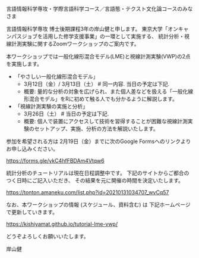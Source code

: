 言語情報科学専攻・学際言語科学コース／言語態・テクスト文化論コースのみなさま

言語情報科学専攻 博士後期課程3年の岸山健と申します。
東京大学「オンキャンパスジョブを活用した修学支援事業」の一環として実施する、
統計分析・視線計測実験に関するZoomワークショップのご案内です。

本ワークショップでは一般化線形混合モデル(LME)と視線計測実験(VWP)の2点を実施します。

- 「やさしい一般化線形混合モデル」
    - 3月12日（金）/ 3月13日（土） # 同一内容. 当日の予定は下記.
    - 概要: 量的な分析の対象を広げられ、また個人差などを扱える「一般化線形混合モデル」をRに初めて触る人でも分かるように解説します。
- 「視線計測実験の実施と分析」
    - 3月26日（土） # 当日の予定は下記.
    - 概要: 個⼈で装置にアクセスして技術を習得することが困難な視線計測実験のセットアップ、実施、分析の方法を解説いたします。

参加を希望される方は
2月19日（金）までに次のGoogle Formsへのリンクよりお申し込みください。

https://forms.gle/ykC4hfFBDAm4Vtqw6

統計分析のチュートリアルは現在日程調整中です。
下記のサイトからご都合のつく日時にご記入いただき、
その結果を元に開催の時間を決定いたします。

https://tonton.amaneku.com/list.php?id=20210131034707_wvCq57

なお、本ワークショップの情報 (スケジュール、資料含む) は
下記ホームページで更新していきます。

https://kishiyamat.github.io/tutorial-lme-vwp/

どうぞよろしくお願いいたします。

岸山健
